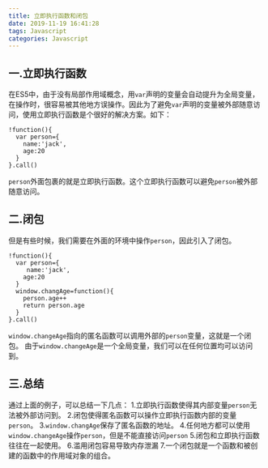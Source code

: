 ```yaml
---
title: 立即执行函数和闭包
date: 2019-11-19 16:41:28
tags: Javascript
categories: Javascript
---
```

## 一.立即执行函数
在ES5中，由于没有局部作用域概念，用`var`声明的变量会自动提升为全局变量，在操作时，很容易被其他地方误操作。因此为了避免`var`声明的变量被外部随意访问，使用立即执行函数是个很好的解决方案。如下：
```
!function(){
  var person={
    name:'jack',
    age:20
  }
}.call()
```
`person`外面包裹的就是立即执行函数。这个立即执行函数可以避免`person`被外部随意访问。

## 二.闭包
但是有些时候，我们需要在外面的环境中操作`person`，因此引入了闭包。
```
!function(){
  var person={
     name:'jack',
    age:20
  }
  window.changAge=function(){
    person.age++
    return person.age
  }
}.call()
```
`window.changeAge`指向的匿名函数可以调用外部的`person`变量，这就是一个闭包。
由于`window.changeAge`是一个全局变量，我们可以在任何位置均可以访问到。

## 三.总结
通过上面的例子，可以总结一下几点：
1.立即执行函数使得其内部变量`person`无法被外部访问到。
2.闭包使得匿名函数可以操作立即执行函数内部的变量`person`。
3.`window.changAge`保存了匿名函数的地址。
4.任何地方都可以使用`window.changeAge`操作`person`，但是不能直接访问`person`
5.闭包和立即执行函数往往在一起使用。
6.滥用闭包容易导致内存泄漏
7.一个闭包就是一个函数和被创建的函数中的作用域对象的组合。
